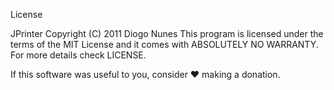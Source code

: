 License

JPrinter Copyright (C) 2011 Diogo Nunes This program is licensed under the terms of the MIT License and it comes with ABSOLUTELY NO WARRANTY. For more details check LICENSE.

If this software was useful to you, consider ♥ making a donation.